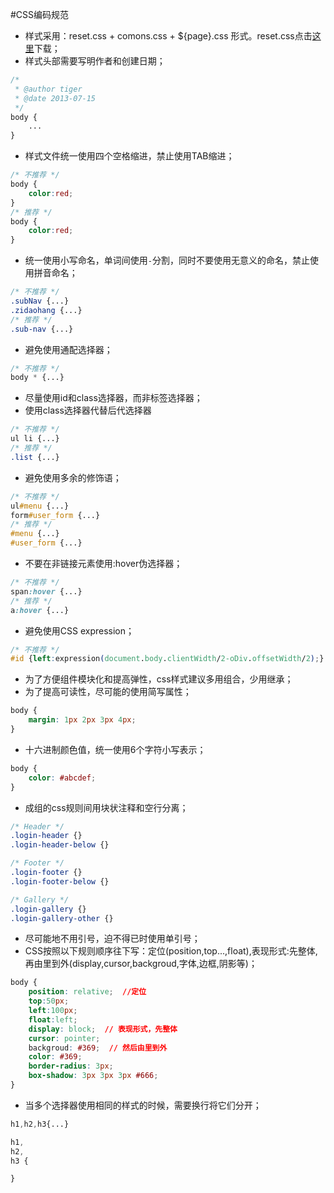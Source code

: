 #CSS编码规范

* 样式采用：reset.css + comons.css + ${page}.css 形式。reset.css点击[这里](http://developer.yahoo.com/yui/reset/)下载；
* 样式头部需要写明作者和创建日期；

```css
/*
 * @author tiger
 * @date 2013-07-15
 */
body {
    ...
}
```

* 样式文件统一使用四个空格缩进，禁止使用TAB缩进；

```css
/* 不推荐 */
body {
    color:red;
}
/* 推荐 */
body {
    color:red;
}
```

* 统一使用小写命名，单词间使用<code>-</code>分割，同时不要使用无意义的命名，禁止使用拼音命名；

```css
/* 不推荐 */
.subNav {...}
.zidaohang {...}
/* 推荐 */
.sub-nav {...}
```

* 避免使用通配选择器；

```css
/* 不推荐 */
body * {...}
```


* 尽量使用id和class选择器，而非标签选择器；
* 使用class选择器代替后代选择器 

```css
/* 不推荐 */
ul li {...}
/* 推荐 */
.list {...}
```

* 避免使用多余的修饰语；

```css
/* 不推荐 */
ul#menu {...}
form#user_form {...}
/* 推荐 */
#menu {...}
#user_form {...}
```

* 不要在非链接元素使用:hover伪选择器；

```css
/* 不推荐 */
span:hover {...}
/* 推荐 */
a:hover {...}
```

* 避免使用CSS expression；

```css
/* 不推荐 */
#id {left:expression(document.body.clientWidth/2-oDiv.offsetWidth/2);}
```

* 为了方便组件模块化和提高弹性，css样式建议多用组合，少用继承；
* 为了提高可读性，尽可能的使用简写属性；

```css
body {
    margin: 1px 2px 3px 4px;
}
```

* 十六进制颜色值，统一使用6个字符小写表示；

```css
body {
    color: #abcdef;
}
```

* 成组的css规则间用块状注释和空行分离；

```css
/* Header */
.login-header {}
.login-header-below {}

/* Footer */
.login-footer {}
.login-footer-below {}

/* Gallery */
.login-gallery {}
.login-gallery-other {}
```

* 尽可能地不用引号，迫不得已时使用单引号；
* CSS按照以下规则顺序往下写：定位(position,top...,float),表现形式:先整体,再由里到外(display,cursor,backgroud,字体,边框,阴影等)；

```css
body {
    position: relative;  //定位
    top:50px;
    left:100px;
    float:left;  
    display: block;  // 表现形式，先整体
    cursor: pointer;
    backgroud: #369;  // 然后由里到外
    color: #369;
    border-radius: 3px;
    box-shadow: 3px 3px 3px #666;
}
```

* 当多个选择器使用相同的样式的时候，需要换行将它们分开；

```css
h1,h2,h3{...}

h1,
h2,
h3 {

}
```
